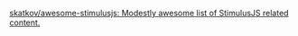 [skatkov/awesome-stimulusjs: Modestly awesome list of StimulusJS related content.](https://github.com/skatkov/awesome-stimulusjs)

